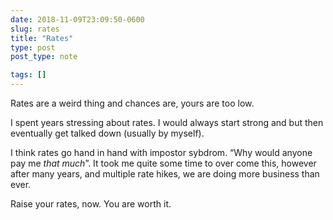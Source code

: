 ```yaml
---
date: 2018-11-09T23:09:50-0600
slug: rates
title: "Rates"
type: post
post_type: note

tags: []
---
```

Rates are a weird thing and chances are, yours are too low.


I spent years stressing about rates. I would always start strong and but then eventually get talked down (usually by myself).


I think rates go hand in hand with impostor sybdrom. “Why would anyone pay me *that much*”. It took me quite some time to over come this, however after many years, and multiple rate hikes, we are doing more business than ever.


Raise your rates, now. You are worth it.



